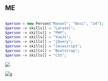 ## ME
```php

$person = new Person("Manuel", "Bosi", "24");
$person -> skills[] = "Laravel";
$person -> skills[] = "PHP";
$person -> skills[] = "VueJs";
$person -> skills[] = "jQuery";
$person -> skills[] = "Javascript";
$person -> skills[] = "Bootstrap";
$person -> skills[] = "CSS";

```

[![](https://www.codewars.com/users/manuelbosi/badges/large)](https://www.codewars.com/users/manuelbosi/completed_solutions)

[![x](https://github-readme-stats.vercel.app/api/top-langs/?username=manuelbosi&layout=compact&theme=dark)](https://github.com/anuraghazra/github-readme-stats)

